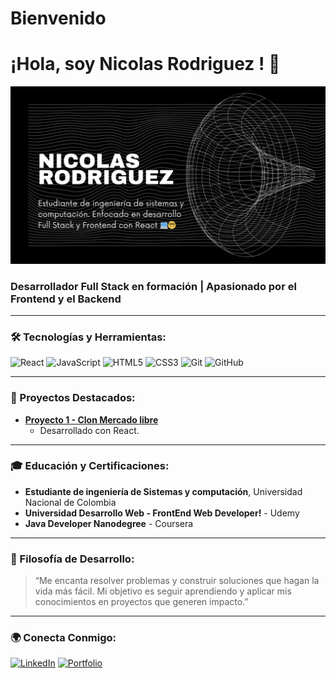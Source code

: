 # Bienvenido
# ¡Hola, soy Nicolas Rodriguez ! 👋

![Tu Imagen](Portada.png)

### Desarrollador Full Stack en formación | Apasionado por el Frontend y el Backend

---

### 🛠️ Tecnologías y Herramientas:
![React](https://img.shields.io/badge/-React-61DAFB?style=flat&logo=React&logoColor=white)
![JavaScript](https://img.shields.io/badge/-JavaScript-F7DF1E?style=flat&logo=JavaScript&logoColor=black)
![HTML5](https://img.shields.io/badge/-HTML5-E34F26?style=flat&logo=HTML5&logoColor=white)
![CSS3](https://img.shields.io/badge/-CSS3-1572B6?style=flat&logo=CSS3&logoColor=white)
![Git](https://img.shields.io/badge/-Git-F05032?style=flat&logo=Git&logoColor=white)
![GitHub](https://img.shields.io/badge/-GitHub-181717?style=flat&logo=github)

---



### 🚀 Proyectos Destacados:

- [**Proyecto 1 - Clon Mercado libre**](https://github.com/NISCALOOK/Proyecto-mercado-libre.git)
  - Desarrollado con React.

---

### 🎓 Educación y Certificaciones:

- **Estudiante de ingeniería de Sistemas y computación**, Universidad Nacional de Colombia 
- **Universidad Desarrollo Web - FrontEnd Web Developer!** - Udemy
- **Java Developer Nanodegree** - Coursera

---

### 🧠 Filosofía de Desarrollo:
> “Me encanta resolver problemas y construir soluciones que hagan la vida más fácil. Mi objetivo es seguir aprendiendo y aplicar mis conocimientos en proyectos que generen impacto.”

---

### 🌍 Conecta Conmigo:
[![LinkedIn](https://img.shields.io/badge/-LinkedIn-blue?style=flat&logo=Linkedin&logoColor=white)](https://www.linkedin.com/in/nicolas-rodriguez-tapia-b97767248?lipi=urn%3Ali%3Apage%3Ad_flagship3_profile_view_base_contact_details%3BO%2BJ2JAQNRVujH1gGLLEpPQ%3D%3D)
[![Portfolio](https://img.shields.io/badge/-Portfolio-black?style=flat&logo=Portfolio&logoColor=white)](https://tuportafolio.com)
